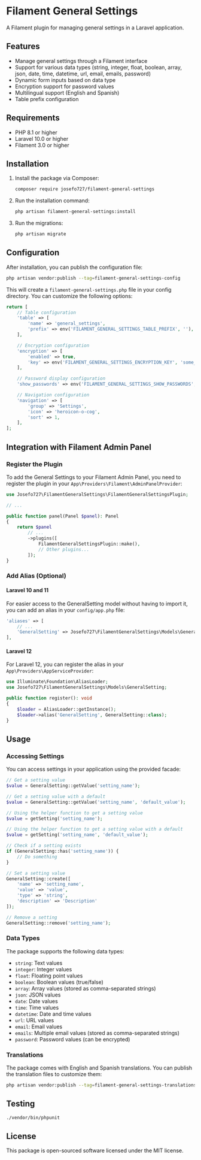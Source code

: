 # Filament General Settings

A Filament plugin for managing general settings in a Laravel application.

## Features

- Manage general settings through a Filament interface
- Support for various data types (string, integer, float, boolean, array, json, date, time, datetime, url, email, emails, password)
- Dynamic form inputs based on data type
- Encryption support for password values
- Multilingual support (English and Spanish)
- Table prefix configuration

## Requirements

- PHP 8.1 or higher
- Laravel 10.0 or higher
- Filament 3.0 or higher

## Installation

1. Install the package via Composer:

    ```bash
    composer require josefo727/filament-general-settings
    ```

2. Run the installation command:

    ```bash
    php artisan filament-general-settings:install
    ```

3. Run the migrations:

    ```bash
    php artisan migrate
    ```

## Configuration

After installation, you can publish the configuration file:

```bash
php artisan vendor:publish --tag=filament-general-settings-config
```

This will create a `filament-general-settings.php` file in your config directory. You can customize the following options:

```php
return [
    // Table configuration
    'table' => [
        'name' => 'general_settings',
        'prefix' => env('FILAMENT_GENERAL_SETTINGS_TABLE_PREFIX', ''),
    ],

    // Encryption configuration
    'encryption' => [
        'enabled' => true,
        'key' => env('FILAMENT_GENERAL_SETTINGS_ENCRYPTION_KEY', 'some_default_key'),
    ],

    // Password display configuration
    'show_passwords' => env('FILAMENT_GENERAL_SETTINGS_SHOW_PASSWORDS', false),

    // Navigation configuration
    'navigation' => [
        'group' => 'Settings',
        'icon' => 'heroicon-o-cog',
        'sort' => 1,
    ],
];
```

## Integration with Filament Admin Panel

### Register the Plugin

To add the General Settings to your Filament Admin Panel, you need to register the plugin in your `App\Providers\Filament\AdminPanelProvider`:

```php
use Josefo727\FilamentGeneralSettings\FilamentGeneralSettingsPlugin;

// ...

public function panel(Panel $panel): Panel
{
    return $panel
        // ...
        ->plugins([
            FilamentGeneralSettingsPlugin::make(),
            // Other plugins...
        ]);
}
```

### Add Alias (Optional)

#### Laravel 10 and 11

For easier access to the GeneralSetting model without having to import it, you can add an alias in your `config/app.php` file:

```php
'aliases' => [
    // ...
    'GeneralSetting' => Josefo727\FilamentGeneralSettings\Models\GeneralSetting::class,
],
```

#### Laravel 12

For Laravel 12, you can register the alias in your `App\Providers\AppServiceProvider`:

```php
use Illuminate\Foundation\AliasLoader;
use Josefo727\FilamentGeneralSettings\Models\GeneralSetting;

public function register(): void
{
    $loader = AliasLoader::getInstance();
    $loader->alias('GeneralSetting', GeneralSetting::class);
}
```

## Usage

### Accessing Settings

You can access settings in your application using the provided facade:

```php
// Get a setting value
$value = GeneralSetting::getValue('setting_name');

// Get a setting value with a default
$value = GeneralSetting::getValue('setting_name', 'default_value');

// Using the helper function to get a setting value
$value = getSetting('setting_name');

// Using the helper function to get a setting value with a default
$value = getSetting('setting_name', 'default_value');

// Check if a setting exists
if (GeneralSetting::has('setting_name')) {
    // Do something
}

// Set a setting value
GeneralSetting::create([
    'name' => 'setting_name',
    'value' => 'value',
    'type' => 'string',
    'description' => 'Description'
]);

// Remove a setting
GeneralSetting::remove('setting_name');
```

### Data Types

The package supports the following data types:

- `string`: Text values
- `integer`: Integer values
- `float`: Floating point values
- `boolean`: Boolean values (true/false)
- `array`: Array values (stored as comma-separated strings)
- `json`: JSON values
- `date`: Date values
- `time`: Time values
- `datetime`: Date and time values
- `url`: URL values
- `email`: Email values
- `emails`: Multiple email values (stored as comma-separated strings)
- `password`: Password values (can be encrypted)

### Translations

The package comes with English and Spanish translations. You can publish the translation files to customize them:

```bash
php artisan vendor:publish --tag=filament-general-settings-translations
```

## Testing

```bash
./vendor/bin/phpunit
```

## License

This package is open-sourced software licensed under the MIT license.
